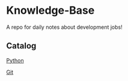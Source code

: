 # Knowledge-Base
A repo for daily notes about development jobs!



## Catalog

[Python](./Python/Python.md)

[Git](./Git/Git.md)
